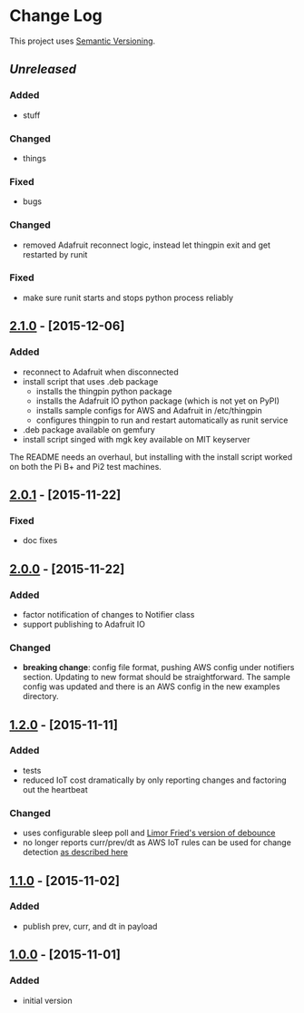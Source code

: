 # Change Log
This project uses [Semantic Versioning](http://semver.org/).

## *Unreleased*
### Added
- stuff

### Changed
- things

### Fixed
- bugs
### Changed
- removed Adafruit reconnect logic, instead let thingpin exit and get restarted by runit

### Fixed
- make sure runit starts and stops python process reliably

## [2.1.0](https://github.com/mgk/thingpin/releases/tag/v2.1.0) - [2015-12-06]
### Added
- reconnect to Adafruit when disconnected
- install script that uses .deb package
  - installs the thingpin python package
  - installs the Adafruit IO python package (which is not yet on PyPI)
  - installs sample configs for AWS and Adafruit in /etc/thingpin
  - configures thingpin to run and restart automatically as runit service
- .deb package available on gemfury
- install script singed with mgk key available on MIT keyserver

The README needs an overhaul, but installing with the install script worked on both the Pi B+ and Pi2 test machines.

## [2.0.1](https://github.com/mgk/thingpin/releases/tag/v2.0.1) - [2015-11-22]

### Fixed
- doc fixes

## [2.0.0](https://github.com/mgk/thingpin/releases/tag/v2.0.0) - [2015-11-22]
### Added
- factor notification of changes to Notifier class
- support publishing to Adafruit IO

### Changed
- **breaking change**: config file format, pushing AWS config under notifiers section. Updating to new format should be straightforward. The sample config was updated and there is an AWS config in the new examples directory.

## [1.2.0](https://github.com/mgk/thingpin/releases/tag/v1.2.0) - [2015-11-11]
### Added
- tests
- reduced IoT cost dramatically by only reporting changes and factoring
  out the heartbeat

### Changed
- uses configurable sleep poll and [Limor Fried's version of debounce](https://www.arduino.cc/en/Tutorial/Debounce)
- no longer reports curr/prev/dt as AWS IoT rules can be used for change
  detection [as described here](https://forums.aws.amazon.com/thread.jspa?messageID=684890#684890)

## [1.1.0](https://github.com/mgk/thingpin/releases/tag/v1.1.0) - [2015-11-02]
### Added
- publish prev, curr, and dt in payload

## [1.0.0](https://github.com/mgk/thingpin/releases/tag/v1.0.0) - [2015-11-01]

### Added
- initial version
